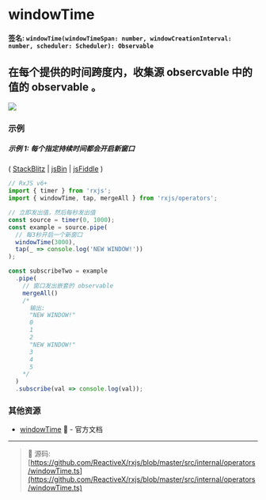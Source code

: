 # windowTime

#### 签名: `windowTime(windowTimeSpan: number, windowCreationInterval: number, scheduler: Scheduler): Observable`

## 在每个提供的时间跨度内，收集源 obsercvable 中的值的 observable 。

<div class="ua-ad"><a href="https://ultimateangular.com/?ref=76683_kee7y7vk"><img src="https://ultimateangular.com/assets/img/banners/ua-leader.svg"></a></div>

### 示例

##### 示例 1: 每个指定持续时间都会开启新窗口

(
[StackBlitz](https://stackblitz.com/edit/typescript-hkrjsc?file=index.ts&devtoolsheight=100)
| [jsBin](http://jsbin.com/mifayacoqo/1/edit?js,console) |
[jsFiddle](https://jsfiddle.net/btroncone/g04b3qeb/) )

```js
// RxJS v6+
import { timer } from 'rxjs';
import { windowTime, tap, mergeAll } from 'rxjs/operators';

// 立即发出值，然后每秒发出值
const source = timer(0, 1000);
const example = source.pipe(
  // 每3秒开启一个新窗口
  windowTime(3000),
  tap(_ => console.log('NEW WINDOW!'))
);

const subscribeTwo = example
  .pipe(
    // 窗口发出嵌套的 observable
    mergeAll()
    /*
      输出:
      "NEW WINDOW!"
      0
      1
      2
      "NEW WINDOW!"
      3
      4
      5
    */
  )
  .subscribe(val => console.log(val));
```

### 其他资源

- [windowTime](https://cn.rx.js.org/class/es6/Observable.js~Observable.html#instance-method-windowTime) :newspaper: - 官方文档

---
> :file_folder: 源码:  [https://github.com/ReactiveX/rxjs/blob/master/src/internal/operators/windowTime.ts](https://github.com/ReactiveX/rxjs/blob/master/src/internal/operators/windowTime.ts)
